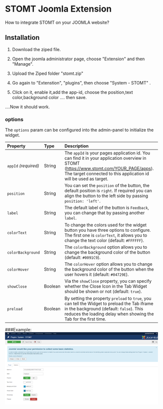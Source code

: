 # STOMT Joomla Extension

How to integrate STOMT on your JOOMLA website?

## Installation

1. Download the ziped file.


3. Open the joomla administrator page, choose "Extension" and then "Manage".

4. Upload the Ziped folder "stomt.zip" 

5. Go again to "Extenstion", "plugins", then choose "System - STOMT" .

6. Click on it, enable it,add the app-id, choose the position,text color,background color .... then save.

....Now it should work.

### options
The `options` param can be configured into the admin-panel to initialize the widget.

| Property | Type | Description |
| :--- | :--- | :--- |
| `appId` _(required)_ | String | The `appId` is your pages application id. You can find it in your application overview in STOMT (https://www.stomt.com/YOUR_PAGE/apps). The target connected to this application id will be used as target. |
| `position` | String | You can set the `position` of the button, the default position is `right`. If required you can align the button to the left side by passing `position: 'left'`. |
| `label` | String | The default label of the button is `Feedback`, you can change that by passing another `label`. |
| `colorText` | String | To change the colors used for the widget button you have three options to configure. The first one is `colorText`, it allows you to change the text color (default: `#FFFFFF`). |
| `colorBackground` | String | The `colorBackground` option allows you to change the background color of the button (default: `#0091C9`). |
| `colorHover` | String | The `colorHover` option allows you to change the background color of the button when the user hovers it (default: `#04729E`). |
| `showClose` | Boolean | Via the `showClose` property, you can specify whether the Close Icon in the Tab Widget should be shown or not (default: `true`). |
| `preload` | Boolean | By setting the property `preload` to `true`, you can tell the Widget to preload the Tab iframe in the background (default: `false`). This reduces the loading delay when showing the Tab for the first time. |

###Example:
<img alt="Easy Integration" align="middle" width="1080" src="panel.PNG"/>


